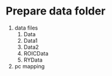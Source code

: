 # Prepare data folder
1. data files
    1.  Data
    2.  Data1
    3.  Data2
    4.  ROICData
    5.  RYData
2. pc mapping
